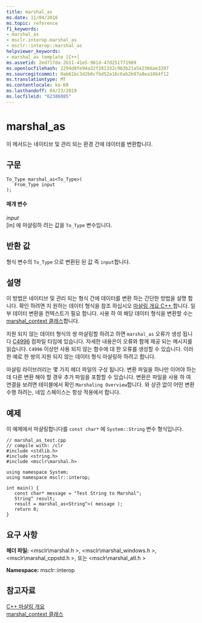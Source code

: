 ```yaml
---
title: marshal_as
ms.date: 11/04/2016
ms.topic: reference
f1_keywords:
- marshal_as
- msclr.interop.marshal_as
- msclr::interop::marshal_as
helpviewer_keywords:
- marshal_as template [C++]
ms.assetid: 2ed717da-2b11-41e5-981d-47d251771989
ms.openlocfilehash: 2294d8fe94a32f281332c963b21a542366ae3207
ms.sourcegitcommit: 0ab61bc3d2b6cfbd52a16c6ab2b97a8ea1864f12
ms.translationtype: MT
ms.contentlocale: ko-KR
ms.lasthandoff: 04/23/2019
ms.locfileid: "62386085"
---
```

# <a name="marshalas"></a>marshal_as

이 메서드는 네이티브 및 관리 되는 환경 간에 데이터를 변환합니다.

## <a name="syntax"></a>구문

```
To_Type marshal_as<To_Type>(
   From_Type input
);
```

#### <a name="parameters"></a>매개 변수

*input*<br/>
[in] 에 마샬링하 려는 값을 `To_Type` 변수입니다.

## <a name="return-value"></a>반환 값

형식 변수의 `To_Type` 으로 변환된 된 값 즉 `input`합니다.

## <a name="remarks"></a>설명

이 방법은 네이티브 및 관리 되는 형식 간에 데이터를 변환 하는 간단한 방법을 설명 합니다. 확인 하려면 지 원하는 데이터 형식을 참조 하십시오 [마샬링 개요 C++ ](../dotnet/overview-of-marshaling-in-cpp.md)합니다. 일부 데이터 변환을 컨텍스트가 필요 합니다. 사용 하 여 해당 데이터 형식을 변환할 수는 [marshal_context 클래스](../dotnet/marshal-context-class.md)합니다.

지원 되지 않는 데이터 형식의 쌍 마샬링할 하려고 하면 `marshal_as` 오류가 생성 됩니다 [C4996](../error-messages/compiler-warnings/compiler-warning-level-3-c4996.md) 컴파일 타임에 있습니다. 자세한 내용은이 오류와 함께 제공 되는 메시지를 읽습니다. `C4996` 이상만 사용 되지 않는 함수에 대 한 오류를 생성할 수 있습니다. 이러한 예로 한 쌍의 지원 되지 않는 데이터 형식 마샬링하 하려고 합니다.

마샬링 라이브러리는 몇 가지 헤더 파일의 구성 됩니다. 변환 파일을 하나만 이어야 하는데 다른 변환 해야 할 경우 추가 파일을 포함할 수 있습니다. 변환은 파일을 사용 하 여 연결을 보려면 테이블에서 확인 `Marshaling Overview`합니다. 와 상관 없이 어떤 변환 수행 하려는, 네임 스페이스는 항상 적용에서 합니다.

## <a name="example"></a>예제

이 예제에서 마샬링합니다를 `const char*` 에 `System::String` 변수 형식입니다.

```
// marshal_as_test.cpp
// compile with: /clr
#include <stdlib.h>
#include <string.h>
#include <msclr\marshal.h>

using namespace System;
using namespace msclr::interop;

int main() {
   const char* message = "Test String to Marshal";
   String^ result;
   result = marshal_as<String^>( message );
   return 0;
}
```

## <a name="requirements"></a>요구 사항

**헤더 파일:** \<msclr\marshal.h >, \<msclr\marshal_windows.h >, \<msclr\marshal_cppstd.h >, 또는 \<msclr\marshal_atl.h >

**Namespace:** msclr::interop

## <a name="see-also"></a>참고자료

[C++ 마샬링 개요](../dotnet/overview-of-marshaling-in-cpp.md)<br/>
[marshal_context 클래스](../dotnet/marshal-context-class.md)
